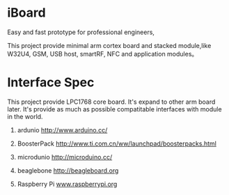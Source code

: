 iBoard
======

Easy and fast prototype for professional engineers,

This project provide minimal arm cortex board and stacked module,like W32U4, GSM, USB host, smartRF, NFC and application modules。


Interface Spec
==============

This project provide LPC1768 core board. It's expand to other arm board later.
It's provide as much as possible compatitable interfaces with module in the world.

1. ardunio
http://www.arduino.cc/

2. BoosterPack
http://www.ti.com.cn/ww/launchpad/boosterpacks.html

3. microdunio
http://microduino.cc/

4. beaglebone
http://beagleboard.org

5. Raspberry Pi
www.raspberrypi.org
